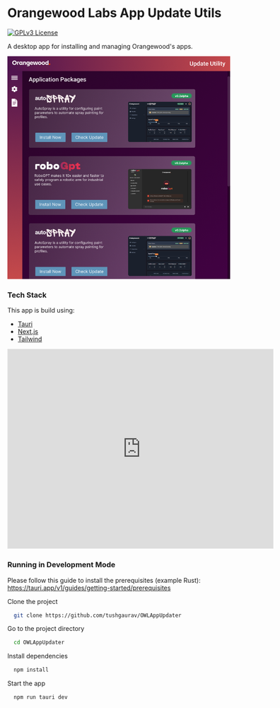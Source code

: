 # Orangewood Labs App Update Utils
[![GPLv3 License](https://img.shields.io/badge/License-GPL%20v3-yellow.svg)](https://opensource.org/licenses/)

A desktop app for installing and managing Orangewood's apps.

<img src="images/screenshot.png" alt="homepage" width="600"/>

### Tech Stack
This app is build using:
- [Tauri](https://tauri.app/)
- [Next.js](https://nextjs.org/)
- [Tailwind](https://tailwindcss.com/)

<iframe style="border: 1px solid rgba(0, 0, 0, 0.1);" width="600" height="450" src="https://embed.figma.com/design/9IPtdeU8YE96Kfe04N6fSI/OWLUpdateUtils?node-id=0-1&embed-host=share" allowfullscreen></iframe>

### Running in Development Mode
Please follow this guide to install the prerequisites (example Rust):
https://tauri.app/v1/guides/getting-started/prerequisites

Clone the project

```bash
  git clone https://github.com/tushgaurav/OWLAppUpdater
```

Go to the project directory

```bash
  cd OWLAppUpdater
```

Install dependencies

```bash
  npm install
```

Start the app

```bash
  npm run tauri dev
```